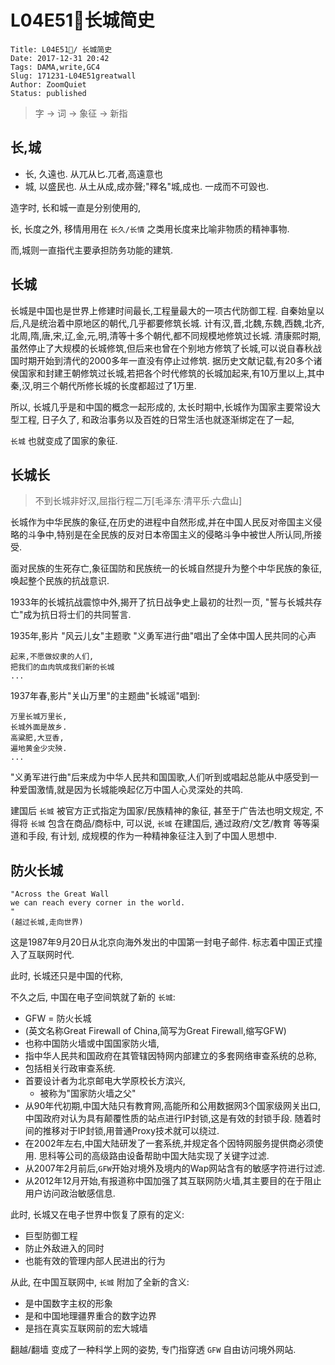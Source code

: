 # L04E51🐙长城简史

    Title: L04E51🐙/ 长城简史
    Date: 2017-12-31 20:42
    Tags: DAMA,write,GC4
    Slug: 171231-L04E51greatwall
    Author: ZoomQuiet
    Status: published


> 字 -> 词 -> 象征 -> 新指

## 长,城

- 长, 久遠也. 从兀从匕.兀者,高遠意也
- 城, 以盛民也. 从土从成,成亦聲;"釋名"城,成也. 一成而不可毀也. 

造字时, 长和城一直是分别使用的,

长, 长度之外, 
移情用用在 `长久/长情` 之类用长度来比喻非物质的精神事物.

而,城则一直指代主要承担防务功能的建筑.

## 长城
长城是中国也是世界上修建时间最长,工程量最大的一项古代防御工程.
自秦始皇以后,凡是统治着中原地区的朝代,几乎都要修筑长城. 计有汉,晋,北魏,东魏,西魏,北齐,北周,隋,唐,宋,辽,金,元,明,清等十多个朝代,都不同规模地修筑过长城. 
清康熙时期,虽然停止了大规模的长城修筑,但后来也曾在个别地方修筑了长城,可以说自春秋战国时期开始到清代的2000多年一直没有停止过修筑. 据历史文献记载,有20多个诸侯国家和封建王朝修筑过长城,若把各个时代修筑的长城加起来,有10万里以上,其中秦,汉,明三个朝代所修长城的长度都超过了1万里. 

所以, 长城几乎是和中国的概念一起形成的,
太长时期中,长城作为国家主要常设大型工程,
日子久了, 和政治事务以及百姓的日常生活也就逐渐绑定在了一起,

`长城` 也就变成了国家的象征.

## 长城长
> 不到长城非好汉,屈指行程二万[毛泽东·清平乐·六盘山]

长城作为中华民族的象征,在历史的进程中自然形成,并在中国人民反对帝国主义侵略的斗争中,特别是在全民族的反对日本帝国主义的侵略斗争中被世人所认同,所接受. 

面对民族的生死存亡,象征国防和民族统一的长城自然提升为整个中华民族的象征,唤起整个民族的抗战意识. 

1933年的长城抗战震惊中外,揭开了抗日战争史上最初的壮烈一页,
"誓与长城共存亡"成为抗日将士们的共同誓言. 

1935年,影片 "风云儿女"主题歌 "义勇军进行曲"唱出了全体中国人民共同的心声

    起来,不愿做奴隶的人们,
    把我们的血肉筑成我们新的长城
    ...

1937年春,影片"关山万里"的主题曲"长城谣"唱到:

    万里长城万里长,
    长城外面是故乡. 
    高粱肥,大豆香,
    遍地黄金少灾殃. 
    ...


"义勇军进行曲"后来成为中华人民共和国国歌,人们听到或唱起总能从中感受到一种爱国激情,就是因为长城能唤起亿万中国人心灵深处的共鸣. 

建国后 `长城` 被官方正式指定为国家/民族精神的象征,
甚至于广告法也明文规定, 不得将 `长城` 包含在商品/商标中,
可以说, `长城` 在建国后, 通过政府/文艺/教育 等等渠道和手段,
有计划, 成规模的作为一种精神象征注入到了中国人思想中.


## 防火长城

    "Across the Great Wall 
    we can reach every corner in the world.
    "
    (越过长城,走向世界)
    
这是1987年9月20日从北京向海外发出的中国第一封电子邮件. 
标志着中国正式撞入了互联网时代.

此时, 长城还只是中国的代称, 

不久之后, 中国在电子空间筑就了新的 `长城`:

- GFW = 防火长城
- (英文名称Great Firewall of China,简写为Great Firewall,缩写GFW)
- 也称中国防火墙或中国国家防火墙,
- 指中华人民共和国政府在其管辖因特网内部建立的多套网络审查系统的总称,
- 包括相关行政审查系统.  
- 首要设计者为北京邮电大学原校长方滨兴,
    + 被称为"国家防火墙之父"
- 从90年代初期,中国大陆只有教育网,高能所和公用数据网3个国家级网关出口,中国政府对认为具有颠覆性质的站点进行IP封锁,这是有效的封锁手段. 随着时间的推移对于IP封锁,用普通Proxy技术就可以绕过. 
- 在2002年左右,中国大陆研发了一套系统,并规定各个因特网服务提供商必须使用. 思科等公司的高级路由设备帮助中国大陆实现了关键字过滤. 
- 从2007年2月前后,`GFW`开始对境外及境内的Wap网站含有的敏感字符进行过滤. 
- 从2012年12月开始,有报道称中国加强了其互联网防火墙,其主要目的在于阻止用户访问政治敏感信息. 

此时, 长城又在电子世界中恢复了原有的定义:

- 巨型防御工程
- 防止外敌进入的同时
- 也能有效的管理内部人民进出的行为

从此, 在中国互联网中,
`长城` 附加了全新的含义:

- 是中国数字主权的形象
- 是和中国地理疆界重合的数字边界
- 是挡在真实互联网前的宏大城墙

翻越/翻墙 变成了一种科学上网的姿势, 专门指穿透 `GFW` 自由访问境外网站.




